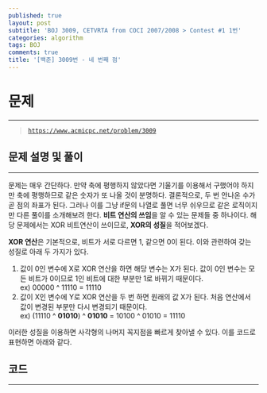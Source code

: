 ```yaml
---
published: true
layout: post
subtitle: 'BOJ 3009, CETVRTA from COCI 2007/2008 > Contest #1 1번'
categories: algorithm
tags: BOJ
comments: true
title: '[백준] 3009번 - 네 번째 점'
---
```

# **문제**
---
> [`https://www.acmicpc.net/problem/3009`](https://www.acmicpc.net/problem/3009)

## **문제 설명 및 풀이**
---
문제는 매우 간단하다. 만약 축에 평행하지 않았다면 기울기를 이용해서 구했어야 하지만 축에 평행하므로 같은 숫자가 또 나올 것이 분명하다. 결론적으로, 두 번 안나온 수가 곧 점의 좌표가 된다. 그러나 이를 그냥 if문의 나열로 풀면 너무 쉬우므로 같은 로직이지만 다른 풀이를 소개해보려 한다. **비트 연산의 쓰임**을 알 수 있는 문제들 중 하나이다. 해당 문제에서는 XOR 비트연산이 쓰이므로, **XOR의 성질**을 적어보겠다.  

**XOR 연산**은 기본적으로, 비트가 서로 다르면 1, 같으면 0이 된다. 이와 관련하여 갖는 성질로 아래 두 가지가 있다.

1. 값이 0인 변수에 X로 XOR 연산을 하면 해당 변수는 X가 된다. 값이 0인 변수는 모든 비트가 0이므로 1인 비트에 대한 부분만 1로 바뀌기 때문이다.  
ex) 00000 ^ 11110 = 11110  
2. 값이 X인 변수에 Y로 XOR 연산을 두 번 하면 원래의 값 X가 된다. 처음 연산에서 값이 변경된 부분만 다시 변경되기 때문이다.  
ex) (11110 ^ **01010**) ^ **01010** = 10100 ^ 01010 = 11110  

이러한 성질을 이용하면 사각형의 나머지 꼭지점을 빠르게 찾아낼 수 있다. 이를 코드로 표현하면 아래와 같다.

## **코드**
---
<script src="https://gist.github.com/sundongkim-dev/b94dc2fb5f91e135b68646cde2851962.js"></script>
